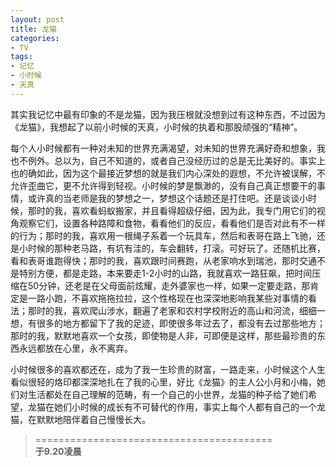 ```yaml
---
layout: post
title: 龙猫
categories:
- TV
tags:
- 记忆
- 小时候
- 天真
---
```


其实我记忆中最有印象的不是龙猫，因为我压根就没想到过有这种东西，不过因为《龙猫》，我想起了以前小时候的天真，小时候的执着和那股顽强的“精神”。

每个人小时候都有一种对未知的世界充满渴望，对未知的世界充满好奇和想象，我也不例外。总以为，自己不知道的，或者自己没经历过的总是无比美好的。事实上也的确如此，因为这个最接近梦想的就是我们内心深处的遐想，不允许被误解，不允许歪曲它，更不允许得到轻视。小时候的梦是飘渺的，没有自己真正想要干的事情，或许真的当老师是我的梦想之一，梦想这个话题还是打住吧。还是谈谈小时候，那时的我，喜欢看蚂蚁搬家，并且看得超级仔细，因为此，我专门用它们的视角观察它们，设置各种路障和食物，看看他们的反应，看看他们是否对此有不一样的行为；那时的我，喜欢用一根绳子系着一个玩具车，然后和表哥在路上飞驰，还是小时候的那种老马路，有坑有洼的，车会翻转，打滚。可好玩了。还随机比赛，看和表哥谁跑得快；那时的我，喜欢跟时间赛跑，从老家响水到瑞池，那时交通不是特别方便，都是走路，本来要走1-2小时的山路，我就喜欢一路狂飙，把时间压缩在50分钟，还老是在父母面前炫耀，走外婆家也一样，如果一定要走路，那肯定是一路小跑，不喜欢拖拖拉拉，这个性格现在也深深地影响我某些对事情的看法；那时的我，喜欢爬山涉水，翻遍了老家和农村学校附近的高山和河流，细细一想，有很多的地方都留下了我的足迹，即使很多年过去了，都没有去过那些地方；那时的我，默默地喜欢一个女孩，即使物是人非，可即便是这样，那些最珍贵的东西永远都放在心里，永不离弃。  

小时候很多的喜欢都还在，成为了我一生珍贵的财富，一路走来，小时候这个人生看似很轻的烙印都深深地扎在了我的心里，好比《龙猫》的主人公小月和小梅，她们对生活都处在自己理解的范畴，有一个自己的小世界，龙猫的种子给了她们希望，龙猫在她们小时候的成长有不可替代的作用，事实上每个人都有自己的一个龙猫，在默默地陪伴着自己慢慢长大。

> =========================================          
> __于9.20凌晨__     